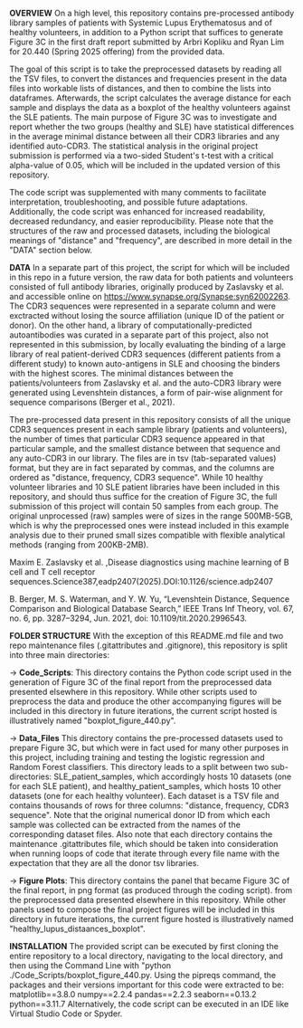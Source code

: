 **OVERVIEW**
On a high level, this repository contains pre-processed antibody library samples of patients with Systemic Lupus Erythematosus and of healthy volunteers, in addition to a Python script that suffices to generate Figure 3C in the first draft report submitted by Arbri Kopliku and Ryan Lim for 20.440 (Spring 2025 offering) from the provided data. 

The goal of this script is to take the preprocessed datasets by reading all the TSV files, to convert the distances and frequencies present in the data files into workable lists of distances, and then to combine the lists into dataframes. Afterwards, the script calculates the average distance for each sample and displays the data as a boxplot of the healthy volunteers against the SLE patients. The main purpose of Figure 3C was to investigate and report whether the two groups (healthy and SLE) have statistical differences in the average minimal distance between all their CDR3 libraries and any identified auto-CDR3. The statistical analysis in the original project submission is performed via a two-sided Student's t-test with a critical alpha-value of 0.05, which will be included in the updated version of this repository. 

The code script was supplemented with many comments to facilitate interpretation, troubleshooting, and possible future adaptations. Additionally, the code script was enhanced for increased readability, decreased redundancy, and easier reproducibility. Please note that the structures of the raw and processed datasets, including the biological meanings of "distance" and "frequency", are described in more detail in the "DATA" section below.

**DATA**
In a separate part of this project, the script for which will be included in this repo in a future version, the raw data for both patients and volunteers consisted of full antibody libraries, originally produced by Zaslavsky et al. and accessible online on https://www.synapse.org/Synapse:syn62002263. The CDR3 sequences were represented in a separate column and were exctracted without losing the source affiliation (unique ID of the patient or donor). On the other hand, a library of computationally-predicted autoantibodies was curated in a separate part of this project, also not represented in this submission, by locally evaluating the binding of a large library of real patient-derived CDR3 sequences (different patients from a different study) to known auto-antigens in SLE and choosing the binders with the highest scores. The minimal distances between the patients/volunteers from Zaslavsky et al. and the auto-CDR3 library were generated using Levenshtein distances, a form of pair-wise alignment for sequence comparisons (Berger et al., 2021). 

The pre-processed data present in this repository consists of all the unique CDR3 sequences present in each sample library (patients and volunteers), the number of times that particular CDR3 sequence appeared in that particular sample, and the smallest distance between that sequence and any auto-CDR3 in our library. The files are in tsv (tab-separated values) format, but they are in fact separated by commas, and the columns are ordered as "distance, frequency, CDR3 sequence". While 10 healthy volunteer libraries and 10 SLE patient libraries have been included in this repository, and should thus suffice for the creation of Figure 3C, the full submission of this project will contain 50 samples from each group. The original unprocessed (raw) samples were of sizes in the range 500MB-5GB, which is why the preprocessed ones were instead included in this example analysis due to their pruned small sizes compatible with flexible analytical methods (ranging from 200KB-2MB).

Maxim E. Zaslavsky et al. ,Disease diagnostics using machine learning of B cell and T cell receptor sequences.Science387,eadp2407(2025).DOI:10.1126/science.adp2407

B. Berger, M. S. Waterman, and Y. W. Yu, “Levenshtein Distance, Sequence Comparison and Biological Database Search,” IEEE Trans Inf Theory, vol. 67, no. 6, pp. 3287–3294, Jun. 2021, doi: 10.1109/tit.2020.2996543.

**FOLDER STRUCTURE**
With the exception of this README.md file and two repo maintenance files (.gitattributes and .gitignore), this repository is split into three main directories:

-> **Code_Scripts**: This directory contains the Python code script used in the generation of Figure 3C of the final report from the preprocessed data presented elsewhere in this repository. While other scripts used to preprocess the data and produce the other accompanying figures will be included in this directory in future iterations, the current script hosted is illustratively named "boxplot_figure_440.py".

-> **Data_Files** This directory contains the pre-processed datasets used to prepare Figure 3C, but which were in fact used for many other purposes in this project, including training and testing the logistic regression and Random Forest classifiers. This directory leads to a split between two sub-directories: SLE_patient_samples, which accordingly hosts 10 datasets (one for each SLE patient), and healthy_patient_samples, which hosts 10 other datasets (one for each healthy volunteer). Each dataset is a TSV file and contains thousands of rows for three columns: "distance, frequency, CDR3 sequence". Note that the original numerical donor ID from which each sample was collected can be extracted from the names of the corresponding dataset files. Also note that each directory contains the maintenance .gitattributes file, which should be taken into consideration when running loops of code that iterate through every file name with the expectation that they are all the donor tsv libraries.

-> **Figure Plots**: This directory contains the panel that became Figure 3C of the final report, in png format (as produced through the coding script). from the preprocessed data presented elsewhere in this repository. While other panels used to compose the final project figures will be included in this directory in future iterations, the current figure hosted is illustratively named "healthy_lupus_distaances_boxplot".

**INSTALLATION**
The provided script can be executed by first cloning the entire repository to a local directory, navigating to the local directory, and then using the Command Line with "python ./Code_Scripts/boxplot_figure_440.py. Using the pipreqs command, the packages and their versions important for this code were extracted to be:
matplotlib==3.8.0
numpy==2.2.4
pandas==2.2.3
seaborn==0.13.2
python==3.11.7
Alternatively, the code script can be executed in an IDE like Virtual Studio Code or Spyder.
